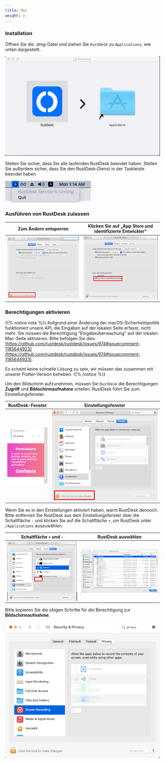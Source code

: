 ```yaml
---
title: Mac
weight: 3
---
```


### Installation

Öffnen Sie die .dmg-Datei und ziehen Sie `RustDesk` zu `Applications`, wie unten dargestellt.

![](images/dmg.png)

Stellen Sie sicher, dass Sie alle laufenden RustDesk beendet haben. Stellen Sie außerdem sicher, dass Sie den RustDesk-Dienst in der Taskleiste beendet haben.

![](images/tray.png)

### Ausführen von RustDesk zulassen

| Zum Ändern entsperren | Klicken Sie auf „App Store und identifizierte Entwickler“ |
| ---- | ---- |
| ![](images/allow2.png) | ![](images/allow.png) |

### Berechtigungen aktivieren

{{% notice note %}}
Aufgrund einer Änderung der macOS-Sicherheitspolitik funktioniert unsere API, die Eingaben auf der lokalen Seite erfasst, nicht mehr.
Sie müssen die Berechtigung "Eingabeüberwachung" auf der lokalen Mac-Seite aktivieren.
Bitte befolgen Sie dies
[https://github.com/rustdesk/rustdesk/issues/974#issuecomment-1185644923](https://github.com/rustdesk/rustdesk/issues/974#issuecomment-1185644923).

Es scheint keine schnelle Lösung zu sein, wir müssen das zusammen mit unserer Flutter-Version beheben.
{{% /notice %}}

Um den Bildschirm aufzunehmen, müssen Sie `RustDesk` die Berechtigungen **Zugriff** und **Bildschirmaufnahme** erteilen. RustDesk führt Sie zum Einstellungsfenster.

| RustDesk-Fenster | Einstellungsfenster |
| ---- | ---- |
| ![](images/acc.png) | ![](images/acc3.png?v2) |

Wenn Sie es in den Einstellungen aktiviert haben, warnt RustDesk dennoch. Bitte entfernen Sie RustDesk aus dem Einstellungsfenster über die Schaltfläche `-` und klicken Sie auf die Schaltfläche `+`, um RustDesk unter `/Applications` auszuwählen.

| Schaltfläche `+` und `-` | RustDesk auswählen |
| ---- | ---- |
| ![](images/acc2.png) | ![](images/add.png?v2) |

Bitte kopieren Sie die obigen Schritte für die Berechtigung zur **Bildschirmaufnahme**.

![](images/screen.png?v2)
